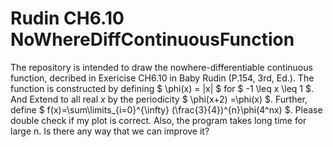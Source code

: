 # Rudin CH6.10 NoWhereDiffContinuousFunction
The repository is intended to draw the nowhere-differentiable continuous function, decribed in Exericise CH6.10 in Baby Rudin (P.154, 3rd, Ed.). The function is constructed by defining $ \phi(x) = |x| $ for $ -1 \leq x \leq 1 $. And Extend to all real $x$ by the periodicity $ \phi(x+2) =\phi(x) $. Further, define $ f(x)=\sum\limits_{i=0}^{\infty} (\frac{3}{4})^{n}\phi(4^nx) $.
Please double check if my plot is correct.
Also, the program takes long time for large n. Is there any way that we can improve it?
